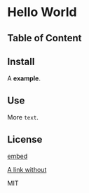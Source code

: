 # Hello World

## Table of Content

## Install

A **example**.

## Use

More `text`.

## License

[embed](https://www.youtube.com/watch?v=c5V-qL1HRho)

[A link without](https://www.youtube.com/watch?v=SzmUde_EK5Y)

MIT
